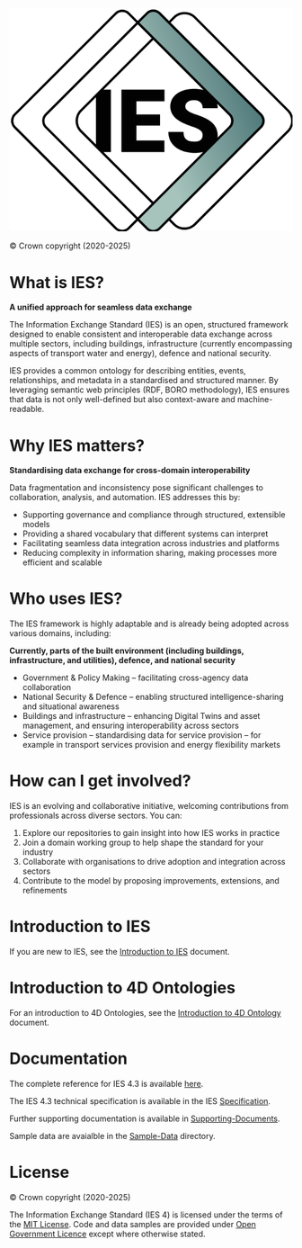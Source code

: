 ![IES Logo](./assets/img/IES-logo-dark.png)

© Crown copyright (2020-2025)

# What is IES?

**A unified approach for seamless data exchange**

The Information Exchange Standard (IES) is an open, structured framework designed to enable consistent and interoperable data exchange across multiple sectors, including buildings, infrastructure (currently encompassing aspects of transport water and energy), defence and national security.

IES provides a common ontology for describing entities, events, relationships, and metadata in a standardised and structured manner. By leveraging semantic web principles (RDF, BORO methodology), IES ensures that data is not only well-defined but also context-aware and machine-readable.

# Why IES matters?

**Standardising data exchange for cross-domain interoperability**

Data fragmentation and inconsistency pose significant challenges to collaboration, analysis, and automation. IES addresses this by:

- Supporting governance and compliance through structured, extensible models
- Providing a shared vocabulary that different systems can interpret
- Facilitating seamless data integration across industries and platforms
- Reducing complexity in information sharing, making processes more efficient and scalable

# Who uses IES?

The IES framework is highly adaptable and is already being adopted across various domains, including:

**Currently, parts of the built environment (including buildings, infrastructure, and utilities), defence, and national security**

- Government & Policy Making – facilitating cross-agency data collaboration
- National Security & Defence – enabling structured intelligence-sharing and situational awareness
- Buildings and infrastructure – enhancing Digital Twins and asset management, and ensuring interoperability across sectors
- Service provision – standardising data for service provision – for example in transport services provision and energy flexibility markets

# How can I get involved?

IES is an evolving and collaborative initiative, welcoming contributions from professionals across diverse sectors. You can:

1. Explore our repositories to gain insight into how IES works in practice
2. Join a domain working group to help shape the standard for your industry
3. Collaborate with organisations to drive adoption and integration across sectors
4. Contribute to the model by proposing improvements, extensions, and refinements

# Introduction to IES

If you are new to IES, see the [Introduction to IES][intro] document.

[mit-license]: https://opensource.org/licenses/MIT

# Introduction to 4D Ontologies

For an introduction to 4D Ontologies, see the [Introduction to 4D Ontology][4d-ontology-intro] document.

# Documentation

The complete reference for IES 4.3 is available [here][ies.md].

The IES 4.3 technical specification is available in the IES [Specification][specification].

Further supporting documentation is available in [Supporting-Documents][supporting-docs].

Sample data are avaialble in the [Sample-Data][sample-data] directory.

[4d-ontology-intro]: ./v4.3/docs/4dOntologyIntro.md
[ies.md]: ./v4.3/docs/ies.md
[intro]: ./v4.3/docs/introduction.md
[sample-data]: ./v4.3/Sample-Data
[specification]: ./v4.3/Specification
[supporting-docs]: ./v4.3/Supporting-Documents

# License

© Crown copyright (2020-2025)

The Information Exchange Standard (IES 4) is licensed under the terms of the [MIT License][mit-license]. Code and data samples are provided under [Open Government Licence](http://www.nationalarchives.gov.uk/doc/open-government-licence/version/3/) except where otherwise stated.